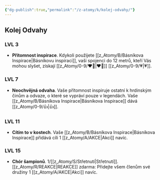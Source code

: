 ```yaml
---
{"dg-publish":true,"permalink":"/z-atomy/k/kolej-odvahy/"}
---
```


## Kolej Odvahy
### LVL 3
- **Přítomnost inspirace**. Kdykoli použijete [[z_Atomy/B/Básníkova Inspirace\|Básníkovu inspiraci]], vaši spojenci do 12 metrů, kteří Vás mohou slyšet, získají [[z_Atomy/0-9/❤️‍🔥\|❤️‍🔥]] [[z_Atomy/0-9/💗\|💗]].
### LVL 7
- **Neochvějná odvaha**. Vaše přítomnost inspiruje ostatní k hrdinským činům a odvaze, o které se vypráví pouze v legendách. Vaše [[z_Atomy/B/Básníkova Inspirace\|Básníkova Inspirace]] dává [[z_Atomy/0-9/👍\|👍]].
### LVL 11
- **Cítím to v kostech**. Vaše [[z_Atomy/B/Básníkova Inspirace\|Básníkova Inspirace]] přidává cíli 1 [[z_Atomy/A/AKCE\|Akci]] navíc.
### LVL 15
- **Chór šampionů**. 1/[[z_Atomy/S/Střetnutí\|Střetnutí]]. [[z_Atomy/R/REAKCE\|REAKCE]] zdarma: Přidejte všem členům své družiny 1 [[z_Atomy/A/AKCE\|Akci]] navíc.